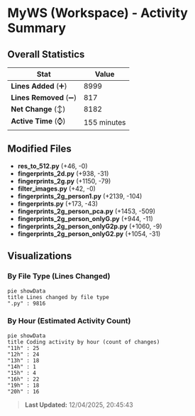 # MyWS (Workspace) - Activity Summary 

## Overall Statistics

| Stat                   | Value                                                             |
| ---------------------- | ----------------------------------------------------------------- |
| **Lines Added** (➕)   | 8999                                          |
| **Lines Removed** (➖) | 817                                        |
| **Net Change** (↕)    | 8182                |
| **Active Time** (⌚)   | 155 minutes |


## Modified Files
- **res_to_512.py** (+46, -0)
- **fingerprints_2d.py** (+938, -31)
- **fingerprints_2g.py** (+1150, -79)
- **filter_images.py** (+42, -0)
- **fingerprints_2g_person1.py** (+2139, -104)
- **fingerprints.py** (+173, -43)
- **fingerprints_2g_person_pca.py** (+1453, -509)
- **fingerprints_2g_person_onlyG.py** (+944, -11)
- **fingerprints_2g_person_onlyG2p.py** (+1060, -9)
- **fingerprints_2g_person_onlyG2.py** (+1054, -31)

## Visualizations

### By File Type (Lines Changed)

```mermaid
pie showData
title Lines changed by file type
".py" : 9816
```

### By Hour (Estimated Activity Count)

```mermaid
pie showData
title Coding activity by hour (count of changes)
"11h" : 25
"12h" : 24
"13h" : 18
"14h" : 1
"15h" : 4
"16h" : 22
"19h" : 18
"20h" : 16
```


> **Last Updated:** 12/04/2025, 20:45:43